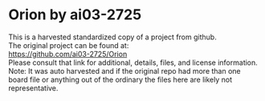 
# Orion by ai03-2725  
This is a harvested standardized copy of a project from github.  
The original project can be found at:  
https://github.com/ai03-2725/Orion  
Please consult that link for additional, details, files, and license information.  
Note: It was auto harvested and if the original repo had more than one board file or anything out of the ordinary the files here are likely not representative.  
    